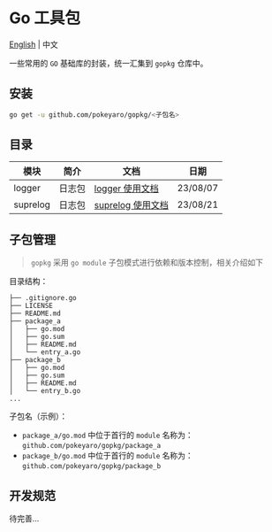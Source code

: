 # Go 工具包

[English](README.md) | 中文

一些常用的 `GO` 基础库的封装，统一汇集到 `gopkg` 仓库中。

## 安装

```bash
go get -u github.com/pokeyaro/gopkg/<子包名>
```


## 目录

| 模块       | 简介  | 文档                                          | 日期       |
|----------|-----|---------------------------------------------|----------|
| logger   | 日志包 | [logger 使用文档](./go-logger/README_ZH_CN.md)  | 23/08/07 |
| suprelog | 日志包 | [suprelog 使用文档](./suprelog/README_ZH_CN.md) | 23/08/21 |


## 子包管理

> `gopkg` 采用 `go module` 子包模式进行依赖和版本控制，相关介绍如下

目录结构：

```textmate
├── .gitignore.go
├── LICENSE
├── README.md
├── package_a
│   ├── go.mod
│   ├── go.sum
│   ├── README.md
│   └── entry_a.go
├── package_b
│   ├── go.mod
│   ├── go.sum
│   ├── README.md
│   └── entry_b.go
...
```

子包名（示例）：

- `package_a/go.mod` 中位于首行的 `module` 名称为：`github.com/pokeyaro/gopkg/package_a`
- `package_b/go.mod` 中位于首行的 `module` 名称为：`github.com/pokeyaro/gopkg/package_b`


## 开发规范

待完善...
